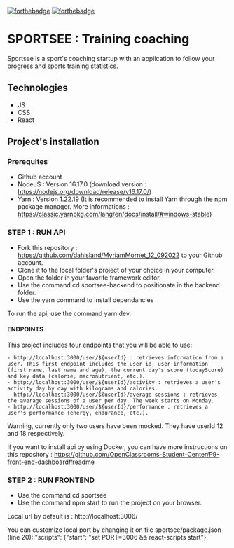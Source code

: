 [![forthebadge](https://forthebadge.com/images/badges/made-with-javascript.svg)](https://forthebadge.com)
[![forthebadge](https://forthebadge.com/images/badges/uses-css.svg)](https://forthebadge.com)

# SPORTSEE : Training coaching

Sportsee is a sport's coaching startup with an application to follow your progress and sports training statistics.

## Technologies

- JS
- CSS
- React

## Project's installation

### Prerequites

- Github account
- NodeJS : Version 16.17.0
  (download version : https://nodejs.org/download/release/v16.17.0/)
- Yarn : Version 1.22.19
  (It is recommended to install Yarn through the npm package manager. More informations : https://classic.yarnpkg.com/lang/en/docs/install/#windows-stable)

### STEP 1 : RUN API

- Fork this repository : https://github.com/dahisland/MyriamMornet_12_092022 to your Github account.
- Clone it to the local folder's project of your choice in your computer.
- Open the folder in your favorite framework editor.
- Use the command cd sportsee-backend to positionate in the backend folder.
- Use the yarn command to install dependancies

To run the api, use the command yarn dev.

#### ENDPOINTS :

This project includes four endpoints that you will be able to use:

    - http://localhost:3000/user/${userId} : retrieves information from a user. This first endpoint includes the user id, user information (first name, last name and age), the current day's score (todayScore) and key data (calorie, macronutrient, etc.).
    - http://localhost:3000/user/${userId}/activity : retrieves a user's activity day by day with kilograms and calories.
    - http://localhost:3000/user/${userId}/average-sessions : retrieves the average sessions of a user per day. The week starts on Monday.
    - http://localhost:3000/user/${userId}/performance : retrieves a user's performance (energy, endurance, etc.).

Warning, currently only two users have been mocked. They have userId 12 and 18 respectively.

If you want to install api by using Docker, you can have more instructions on this repository : https://github.com/OpenClassrooms-Student-Center/P9-front-end-dashboard#readme

### STEP 2 : RUN FRONTEND

- Use the command cd sportsee
- Use the command npm start to run the project on your browser.

Local url by default is : http://localhost:3006/

You can customize local port by changing it on file sportsee/package.json (line 20):
"scripts": {"start": "set PORT=3006 && react-scripts start"}
